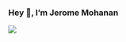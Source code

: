 ### Hey 👋, I’m Jerome Mohanan

[![](https://img.shields.io/badge/LinkedIn-0077B5?style=for-the-badge&logo=linkedin&logoColor=white&link=https://www.linkedin.com/in/jeromemohanan/)](https://www.linkedin.com/in/jeromemohanan/)
	
<!---
jero2rome/jero2rome is a ✨ special ✨ repository because its `README.md` (this file) appears on your GitHub profile.
You can click the Preview link to take a look at your changes.
--->
